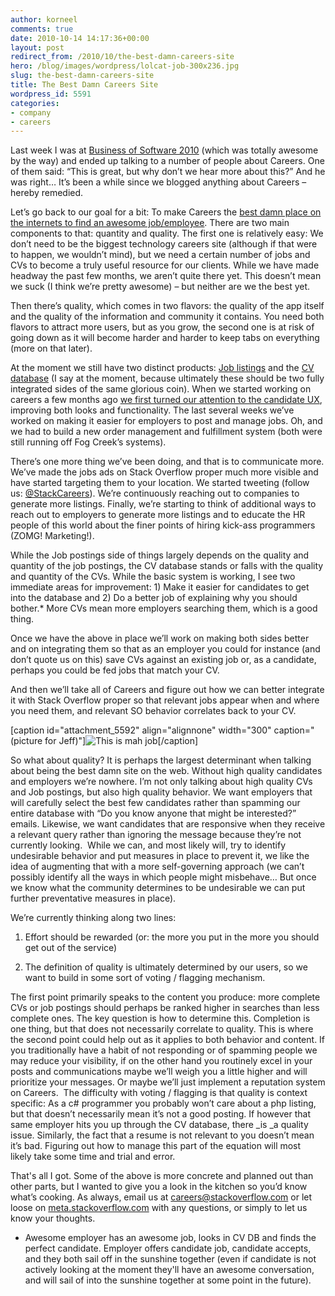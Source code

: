 ```yaml
---
author: korneel
comments: true
date: 2010-10-14 14:17:36+00:00
layout: post
redirect_from: /2010/10/the-best-damn-careers-site
hero: /blog/images/wordpress/lolcat-job-300x236.jpg
slug: the-best-damn-careers-site
title: The Best Damn Careers Site
wordpress_id: 5591
categories:
- company
- careers
---
```


Last week I was at [Business of Software 2010](http://businessofsoftware.org) (which was totally awesome by the way) and ended up talking to a number of people about Careers. One of them said: “This is great, but why don’t we hear more about this?” And he was right… It’s been a while since we blogged anything about Careers – hereby remedied.

Let’s go back to our goal for a bit: To make Careers the [best damn place on the internets to find an awesome job/employee](http://careers.stackoverflow.com). There are two main components to that: quantity and quality. The first one is relatively easy: We don’t need to be the biggest technology careers site (although if that were to happen, we wouldn’t mind), but we need a certain number of jobs and CVs to become a truly useful resource for our clients. While we have made headway the past few months, we aren’t quite there yet. This doesn’t mean we suck (I think we’re pretty awesome) – but neither are we the best yet.

Then there’s quality, which comes in two flavors: the quality of the app itself and the quality of the information and community it contains. You need both flavors to attract more users, but as you grow, the second one is at risk of going down as it will become harder and harder to keep tabs on everything (more on that later).

At the moment we still have two distinct products: [Job listings](http://careers.stackoverflow.com/Jobs) and the [CV database](http://careers.stackoverflow.com/cv) (I say at the moment, because ultimately these should be two fully integrated sides of the same glorious coin). When we started working on careers a few months ago [we first turned our attention to the candidate UX](http://blog.stackoverflow.com/2010/06/careers-now-more-awesomer/), improving both looks and functionality. The last several weeks we’ve worked on making it easier for employers to post and manage jobs. Oh, and we had to build a new order management and fulfillment system (both were still running off Fog Creek’s systems).

There’s one more thing we’ve been doing, and that is to communicate more. We’ve made the jobs ads on Stack Overflow proper much more visible and have started targeting them to your location. We started tweeting (follow us: [@StackCareers](http://twitter.com/#!/stackcareers)). We’re continuously reaching out to companies to generate more listings. Finally, we’re starting to think of additional ways to reach out to employers to generate more listings and to educate the HR people of this world about the finer points of hiring kick-ass programmers (ZOMG! Marketing!).

While the Job postings side of things largely depends on the quality and quantity of the job postings, the CV database stands or falls with the quality and quantity of the CVs. While the basic system is working, I see two immediate areas for improvement: 1) Make it easier for candidates to get into the database and 2) Do a better job of explaining why you should bother.* More CVs mean more employers searching them, which is a good thing.

Once we have the above in place we’ll work on making both sides better and on integrating them so that as an employer you could for instance (and don’t quote us on this) save CVs against an existing job or, as a candidate, perhaps you could be fed jobs that match your CV.

And then we’ll take all of Careers and figure out how we can better integrate it with Stack Overflow proper so that relevant jobs appear when and where you need them, and relevant SO behavior correlates back to your CV.

[caption id="attachment_5592" align="alignnone" width="300" caption="(picture for Jeff)"]![This is mah job](/blog/images/wordpress/lolcat-job-300x236.jpg)[/caption]

So what about quality? It is perhaps the largest determinant when talking about being the best damn site on the web. Without high quality candidates and employers we’re nowhere. I’m not only talking about high quality CVs and Job postings, but also high quality behavior. We want employers that will carefully select the best few candidates rather than spamming our entire database with “Do you know anyone that might be interested?” emails. Likewise, we want candidates that are responsive when they receive a relevant query rather than ignoring the message because they’re not currently looking.  While we can, and most likely will, try to identify undesirable behavior and put measures in place to prevent it, we like the idea of augmenting that with a more self-governing approach (we can’t possibly identify all the ways in which people might misbehave… But once we know what the community determines to be undesirable we can put further preventative measures in place).

We’re currently thinking along two lines:



	
  1. Effort should be rewarded (or: the more you put in the more you should get out of the service)

	
  2. The definition of quality is ultimately determined by our users, so we want to build in some sort of voting / flagging mechanism.


The first point primarily speaks to the content you produce: more complete CVs or job postings should perhaps be ranked higher in searches than less complete ones. The key question is how to determine this. Completion is one thing, but that does not necessarily correlate to quality. This is where the second point could help out as it applies to both behavior and content. If you traditionally have a habit of not responding or of spamming people we may reduce your visibility, if on the other hand you routinely excel in your posts and communications maybe we’ll weigh you a little higher and will prioritize your messages. Or maybe we’ll just implement a reputation system on Careers.  The difficulty with voting / flagging is that quality is context specific: As a c# programmer you probably won’t care about a php listing, but that doesn’t necessarily mean it’s not a good posting. If however that same employer hits you up through the CV database, there _is _a quality issue. Similarly, the fact that a resume is not relevant to you doesn’t mean it’s bad. Figuring out how to manage this part of the equation will most likely take some time and trial and error.

That's all I got. Some of the above is more concrete and planned out than other parts, but I wanted to give you a look in the kitchen so you’d know what’s cooking. As always, email us at [careers@stackoverflow.com](mailto:careers@stackoverflow.com) or let loose on [meta.stackoverflow.com](http://meta.stackoverflow.com/) with any questions, or simply to let us know your thoughts.

* Awesome employer has an awesome job, looks in CV DB and finds the perfect candidate. Employer offers candidate job, candidate accepts, and they both sail off in the sunshine together (even if candidate is not actively looking at the moment they'll have an awesome conversation, and will sail of into the sunshine together at some point in the future).
